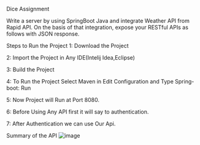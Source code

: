 Dice Assignment

Write a server by using SpringBoot Java and integrate Weather API from Rapid API. On the basis of that integration, expose your RESTful APIs as follows with JSON response.

Steps to Run the Project
1: Download the Project

2: Import the Project in Any IDE(Intelij Idea,Eclipse)

3: Build the Project

4: To Run the Project Select Maven in Edit Configuration and Type Spring-boot: Run

5: Now Project will Run at Port 8080.

6: Before Using Any API first it will say to authentication.

7: After Authentication we can use Our Api.

Summary of the API
![image](https://github.com/divyanshu20001/DiceAssignment/assets/144724300/e08cad40-da84-4236-b433-5fe962423a18)

